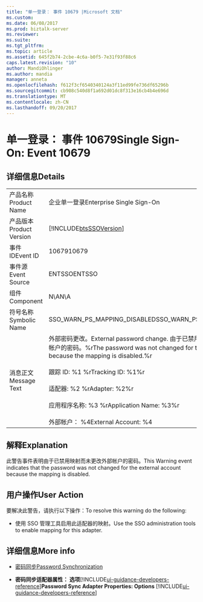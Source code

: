 ```yaml
---
title: "单一登录： 事件 10679 |Microsoft 文档"
ms.custom: 
ms.date: 06/08/2017
ms.prod: biztalk-server
ms.reviewer: 
ms.suite: 
ms.tgt_pltfrm: 
ms.topic: article
ms.assetid: 645f2b74-2cbe-4c6a-b0f5-7e31f93f88c6
caps.latest.revision: "10"
author: MandiOhlinger
ms.author: mandia
manager: anneta
ms.openlocfilehash: f612f3cf6540340124a3f11ed99fe736df65296b
ms.sourcegitcommit: cb908c540d8f1a692d01dc8f313e16cb4b4e696d
ms.translationtype: MT
ms.contentlocale: zh-CN
ms.lasthandoff: 09/20/2017
---
```

# <a name="single-sign-on-event-10679"></a><span data-ttu-id="e564b-102">单一登录： 事件 10679</span><span class="sxs-lookup"><span data-stu-id="e564b-102">Single Sign-On: Event 10679</span></span>
## <a name="details"></a><span data-ttu-id="e564b-103">详细信息</span><span class="sxs-lookup"><span data-stu-id="e564b-103">Details</span></span>  
  
|||  
|-|-|  
|<span data-ttu-id="e564b-104">产品名称</span><span class="sxs-lookup"><span data-stu-id="e564b-104">Product Name</span></span>|<span data-ttu-id="e564b-105">企业单一登录</span><span class="sxs-lookup"><span data-stu-id="e564b-105">Enterprise Single Sign-On</span></span>|  
|<span data-ttu-id="e564b-106">产品版本</span><span class="sxs-lookup"><span data-stu-id="e564b-106">Product Version</span></span>|[!INCLUDE[btsSSOVersion](../includes/btsssoversion-md.md)]|  
|<span data-ttu-id="e564b-107">事件 ID</span><span class="sxs-lookup"><span data-stu-id="e564b-107">Event ID</span></span>|<span data-ttu-id="e564b-108">10679</span><span class="sxs-lookup"><span data-stu-id="e564b-108">10679</span></span>|  
|<span data-ttu-id="e564b-109">事件源</span><span class="sxs-lookup"><span data-stu-id="e564b-109">Event Source</span></span>|<span data-ttu-id="e564b-110">ENTSSO</span><span class="sxs-lookup"><span data-stu-id="e564b-110">ENTSSO</span></span>|  
|<span data-ttu-id="e564b-111">组件</span><span class="sxs-lookup"><span data-stu-id="e564b-111">Component</span></span>|<span data-ttu-id="e564b-112">N\A</span><span class="sxs-lookup"><span data-stu-id="e564b-112">N\A</span></span>|  
|<span data-ttu-id="e564b-113">符号名称</span><span class="sxs-lookup"><span data-stu-id="e564b-113">Symbolic Name</span></span>|<span data-ttu-id="e564b-114">SSO_WARN_PS_MAPPING_DISABLED</span><span class="sxs-lookup"><span data-stu-id="e564b-114">SSO_WARN_PS_MAPPING_DISABLED</span></span>|  
|<span data-ttu-id="e564b-115">消息正文</span><span class="sxs-lookup"><span data-stu-id="e564b-115">Message Text</span></span>|<span data-ttu-id="e564b-116">外部密码更改。</span><span class="sxs-lookup"><span data-stu-id="e564b-116">External password change.</span></span> <span data-ttu-id="e564b-117">由于已禁用映射，因此未更改外部帐户的密码。%r</span><span class="sxs-lookup"><span data-stu-id="e564b-117">The password was not changed for the external account because the mapping is disabled.%r</span></span><br /><br /> <span data-ttu-id="e564b-118">跟踪 ID: %1 %r</span><span class="sxs-lookup"><span data-stu-id="e564b-118">Tracking ID: %1%r</span></span><br /><br /> <span data-ttu-id="e564b-119">适配器: %2 %r</span><span class="sxs-lookup"><span data-stu-id="e564b-119">Adapter: %2%r</span></span><br /><br /> <span data-ttu-id="e564b-120">应用程序名称: %3 %r</span><span class="sxs-lookup"><span data-stu-id="e564b-120">Application Name: %3%r</span></span><br /><br /> <span data-ttu-id="e564b-121">外部帐户： %4</span><span class="sxs-lookup"><span data-stu-id="e564b-121">External Account: %4</span></span>|  
  
## <a name="explanation"></a><span data-ttu-id="e564b-122">解释</span><span class="sxs-lookup"><span data-stu-id="e564b-122">Explanation</span></span>  
 <span data-ttu-id="e564b-123">此警告事件表明由于已禁用映射而未更改外部帐户的密码。</span><span class="sxs-lookup"><span data-stu-id="e564b-123">This Warning event indicates that the password was not changed for the external account because the mapping is disabled.</span></span>  
  
## <a name="user-action"></a><span data-ttu-id="e564b-124">用户操作</span><span class="sxs-lookup"><span data-stu-id="e564b-124">User Action</span></span>  
 <span data-ttu-id="e564b-125">要解决此警告，请执行以下操作：</span><span class="sxs-lookup"><span data-stu-id="e564b-125">To resolve this warning do the following:</span></span>  
  
-   <span data-ttu-id="e564b-126">使用 SSO 管理工具启用此适配器的映射。</span><span class="sxs-lookup"><span data-stu-id="e564b-126">Use the SSO administration tools to enable mapping for this adapter.</span></span>  
  
## <a name="more-info"></a><span data-ttu-id="e564b-127">详细信息</span><span class="sxs-lookup"><span data-stu-id="e564b-127">More info</span></span>
  
-   [<span data-ttu-id="e564b-128">密码同步</span><span class="sxs-lookup"><span data-stu-id="e564b-128">Password Synchronization</span></span>](../core/password-synchronization2.md)  
  
-   <span data-ttu-id="e564b-129">**密码同步适配器属性： 选项**[!INCLUDE[ui-guidance-developers-reference](../includes/ui-guidance-developers-reference.md)]</span><span class="sxs-lookup"><span data-stu-id="e564b-129">**Password Sync Adapter Properties: Options** [!INCLUDE[ui-guidance-developers-reference](../includes/ui-guidance-developers-reference.md)]</span></span>